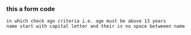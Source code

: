 ### this a form code 
```
in which check age criteria i.e. age must be above 13 years
name start with capital letter and their is no space betweeen name
```
